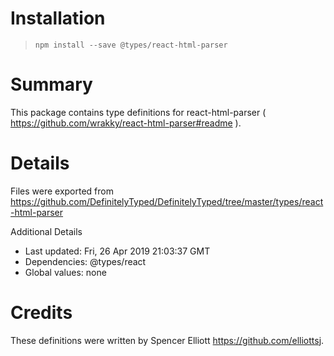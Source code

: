 # Installation
> `npm install --save @types/react-html-parser`

# Summary
This package contains type definitions for react-html-parser ( https://github.com/wrakky/react-html-parser#readme ).

# Details
Files were exported from https://github.com/DefinitelyTyped/DefinitelyTyped/tree/master/types/react-html-parser

Additional Details
 * Last updated: Fri, 26 Apr 2019 21:03:37 GMT
 * Dependencies: @types/react
 * Global values: none

# Credits
These definitions were written by Spencer Elliott <https://github.com/elliottsj>.
